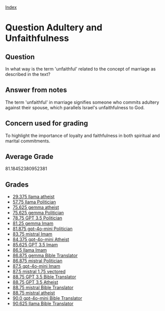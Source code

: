 
[Index](../../index.md)
# Question Adultery and Unfaithfulness
## Question
In what way is the term 'unfaithful' related to the concept of marriage as described in the text?

## Answer from notes
The term 'unfaithful' in marriage signifies someone who commits adultery against their spouse, which parallels Israel's unfaithfulness to God.

## Concern used for grading
To highlight the importance of loyalty and faithfulness in both spiritual and marital commitments.

## Average Grade
81.18452380952381

## Grades
 * [29.375 llama atheist](../answers/llama_atheist/Adultery_and_Unfaithfulness.md)
 * [57.75 llama Politician](../answers/llama_Politician/Adultery_and_Unfaithfulness.md)
 * [75.625 gemma atheist](../answers/gemma_atheist/Adultery_and_Unfaithfulness.md)
 * [75.625 gemma Politician](../answers/gemma_Politician/Adultery_and_Unfaithfulness.md)
 * [78.75 GPT 3.5 Politician](../answers/GPT_3.5_Politician/Adultery_and_Unfaithfulness.md)
 * [81.25 gemma Imam](../answers/gemma_Imam/Adultery_and_Unfaithfulness.md)
 * [81.875 gpt-4o-mini Politician](../answers/gpt-4o-mini_Politician/Adultery_and_Unfaithfulness.md)
 * [83.75 mistral Imam](../answers/mistral_Imam/Adultery_and_Unfaithfulness.md)
 * [84.375 gpt-4o-mini Atheist](../answers/gpt-4o-mini_Atheist/Adultery_and_Unfaithfulness.md)
 * [85.625 GPT 3.5 Imam](../answers/GPT_3.5_Imam/Adultery_and_Unfaithfulness.md)
 * [86.5 llama Imam](../answers/llama_Imam/Adultery_and_Unfaithfulness.md)
 * [86.875 gemma Bible Translator](../answers/gemma_Bible_Translator/Adultery_and_Unfaithfulness.md)
 * [86.875 mistral Politician](../answers/mistral_Politician/Adultery_and_Unfaithfulness.md)
 * [87.5 gpt-4o-mini Imam](../answers/gpt-4o-mini_Imam/Adultery_and_Unfaithfulness.md)
 * [87.5 mistral 1.75 vectored](../answers/mistral_1.75_vectored/Adultery_and_Unfaithfulness.md)
 * [88.75 GPT 3.5 Bible Translator](../answers/GPT_3.5_Bible_Translator/Adultery_and_Unfaithfulness.md)
 * [88.75 GPT 3.5 Atheist](../answers/GPT_3.5_Atheist/Adultery_and_Unfaithfulness.md)
 * [88.75 mistral Bible Translator](../answers/mistral_Bible_Translator/Adultery_and_Unfaithfulness.md)
 * [88.75 mistral atheist](../answers/mistral_atheist/Adultery_and_Unfaithfulness.md)
 * [90.0 gpt-4o-mini Bible Translator](../answers/gpt-4o-mini_Bible_Translator/Adultery_and_Unfaithfulness.md)
 * [90.625 llama Bible Translator](../answers/llama_Bible_Translator/Adultery_and_Unfaithfulness.md)
